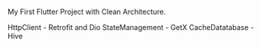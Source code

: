 My First Flutter Project with Clean Architecture.
  
  HttpClient - Retrofit and Dio
  StateManagement - GetX
  CacheDatatabase - Hive

